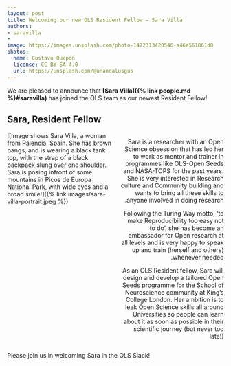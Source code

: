 ```yaml
---
layout: post
title: Welcoming our new OLS Resident Fellow — Sara Villa
authors:
- saravilla
- 
image: https://images.unsplash.com/photo-1472313420546-a46e561861d8
photos:
  name: Gustavo Quepón
  license: CC BY-SA 4.0
  url: https://unsplash.com/@unandalusgus
---
```


We are pleased to announce that **[Sara Villa]({% link people.md %}#saravilla)** has joined the OLS team as our newest Resident Fellow!  

## Sara, Resident Fellow
<div class="columns">
  <div class="column is-3" markdown="1">
  ![Image shows Sara Villa, a woman from Palencia, Spain. She has brown bangs, and is wearing a black tank top, with the strap of a black backpack slung over one shoulder. Sara is posing infront of some mountains in Picos de Europa National Park, with wide eyes and a broad smile!]({% link images/sara-villa-portrait.jpeg %})
  </div>
  <div class="column" markdown="1" style="direction: rtl; text-align: right;">

Sara is a researcher with an Open Science obsession that has led her to work as mentor and trainer in programmes like OLS-Open Seeds and NASA-TOPS for the past years.
She is very interested in Research culture and Community building and wants to bring all these skills to anyone involved in doing research. 

Following the Turing Way motto, ‘to make Reproducibility too easy not to do’, she has become an ambassador for Open research at all levels and is very happy to speak up and train (herself and others) whenever needed. 

As an OLS Resident fellow, Sara will design and develop a tailored Open Seeds programme for the School of Neuroscience community at King’s College London.
Her ambition is to leak Open Science skills all around Universities so people can learn about it as soon as possible in their scientific journey (but never too late!)

  </div>
</div>

Please join us in welcoming Sara in the OLS Slack!
